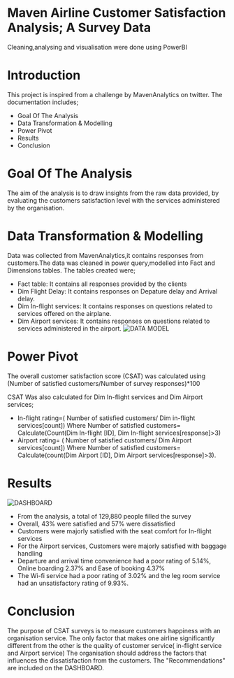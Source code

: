 # Maven Airline Customer Satisfaction Analysis; A Survey Data
Cleaning,analysing and visualisation were done using PowerBI
# Introduction
This project is inspired from a challenge by MavenAnalytics on twitter.
The documentation includes;
   * Goal Of The Analysis
   * Data Transformation & Modelling
   * Power Pivot
   * Results
   * Conclusion
# Goal Of The Analysis
The aim of the analysis is to draw insights from the raw data provided, by evaluating the customers satisfaction level with the services administered by the organisation.
# Data Transformation & Modelling
Data was collected from MavenAnalytics,it contains responses from customers.The data was cleaned in power query,modelled into Fact and Dimensions tables. The tables created were;
 * Fact table: It contains all responses provided by the clients
 * Dim Flight Delay: It contains responses on Depature delay and Arrival delay.
 * Dim In-flight services: It contains responses on questions related to services offered on the airplane.
 * Dim Airport services: It contains responses on questions related to services administered in the airport.
 ![DATA MODEL](https://github.com/DeborahAkinyeye/DeborahAkinyeye-2.github.io/blob/main/Data%20modelling%20for%20maven.JPG)
 
 # Power Pivot
The overall customer satisfaction score (CSAT) was calculated using (Number of satisfied customers/Number of survey responses)*100

CSAT Was also calculated for Dim In-flight services and Dim Airport services;
* In-flight rating=( Number of satisfied customers/ Dim in-flight services[count]) 
Where Number of satisfied customers= Calculate(Count(Dim In-flight [ID], Dim In-flight services[response]>3)
* Airport rating= ( Number of satisfied customers/ Dim Airport services[count])
Where Number of satisfied customers= Calculate(count(Dim Airport [ID], Dim Airport services[response]>3).
# Results
![DASHBOARD](https://github.com/DeborahAkinyeye/DeborahAkinyeye-2.github.io/blob/main/updated%20analysis.JPG)

* From the analysis, a total of 129,880 people filled the survey
* Overall, 43% were satisfied and 57% were dissatisfied
* Customers were majorly satisfied with the seat comfort for In-flight services
* For the Airport services, Customers were majorly satisfied with baggage handling
* Departure and arrival time convenience had a poor rating of 5.14%, Online boarding 2.37% and Ease of booking 4.37%
* The Wi-fi service had a poor rating of 3.02% and the leg room service had an unsatisfactory rating of 9.93%.
# Conclusion
The purpose of CSAT surveys is to measure customers happiness with an organisation service. The only factor that makes one airline significantly different from the other is the quality of customer service( in-flight service and Airport service)
The organisation should address the factors that influences the dissatisfaction from the customers. The "Recommendations" are included on the DASHBOARD.


